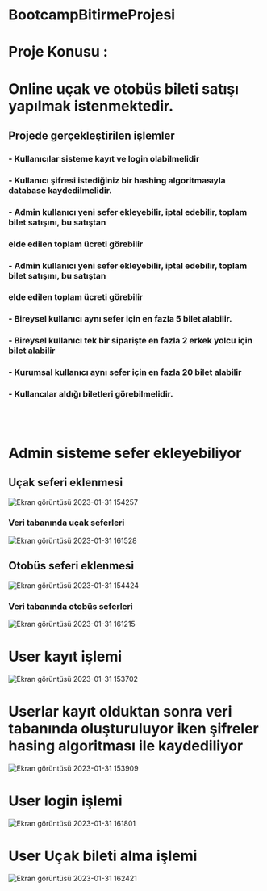 # BootcampBitirmeProjesi

# Proje Konusu : 
# Online uçak ve otobüs bileti satışı yapılmak istenmektedir.
## Projede gerçekleştirilen işlemler

### -  Kullanıcılar sisteme kayıt ve login olabilmelidir
### -  Kullanıcı şifresi istediğiniz bir hashing algoritmasıyla database kaydedilmelidir.
### -  Admin kullanıcı yeni sefer ekleyebilir, iptal edebilir, toplam bilet satışını, bu satıştan 
### elde edilen toplam ücreti görebilir
### -  Admin kullanıcı yeni sefer ekleyebilir, iptal edebilir, toplam bilet satışını, bu satıştan 
### elde edilen toplam ücreti görebilir
### -  Bireysel kullanıcı aynı sefer için en fazla 5 bilet alabilir.
### -  Bireysel kullanıcı tek bir siparişte en fazla 2 erkek yolcu için bilet alabilir
### -  Kurumsal kullanıcı aynı sefer için en fazla 20 bilet alabilir
### -  Kullancılar aldığı biletleri görebilmelidir. 

<br><br> 
# Admin sisteme sefer ekleyebiliyor
## Uçak seferi eklenmesi
![Ekran görüntüsü 2023-01-31 154257](https://user-images.githubusercontent.com/54630694/215762993-44800e27-989d-43d3-b7f5-69d57d2f5692.png)
### Veri tabanında uçak seferleri
![Ekran görüntüsü 2023-01-31 161528](https://user-images.githubusercontent.com/54630694/215770485-7056b508-206c-45dd-a367-6c161b1cf7cc.png)
<br> 
## Otobüs seferi eklenmesi
![Ekran görüntüsü 2023-01-31 154424](https://user-images.githubusercontent.com/54630694/215763352-411de45d-9640-45a7-882f-952273070854.png)
### Veri tabanında otobüs seferleri
![Ekran görüntüsü 2023-01-31 161215](https://user-images.githubusercontent.com/54630694/215769587-52e9a024-fb26-45dc-a0ad-bb7b1536e0f4.png)
<br>
# User kayıt işlemi
![Ekran görüntüsü 2023-01-31 153702](https://user-images.githubusercontent.com/54630694/215761815-acd96bfc-ee24-47b4-a6db-564d991831fb.png)
<br>
# Userlar kayıt olduktan sonra veri tabanında oluşturuluyor iken şifreler hasing algoritması ile kaydediliyor
![Ekran görüntüsü 2023-01-31 153909](https://user-images.githubusercontent.com/54630694/215762224-9ff5c6e9-c0fe-4b34-9011-2b65c0081785.png)
<br>
# User login işlemi
![Ekran görüntüsü 2023-01-31 161801](https://user-images.githubusercontent.com/54630694/215771165-6f835918-30b2-4f89-80c0-020b807e647f.png)
<br>
# User Uçak bileti alma işlemi 
![Ekran görüntüsü 2023-01-31 162421](https://user-images.githubusercontent.com/54630694/215772513-eaf5df0c-ad44-459b-9e30-1d01ea1ec3cf.png)
<br>


